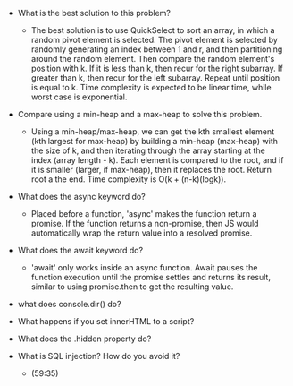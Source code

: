 - What is the best solution to this problem?
  - The best solution is to use QuickSelect to sort an array, in which a random pivot element is selected. The pivot element is selected by randomly generating an index between 1 and r, and then partitioning around the random element. Then compare the random element's position with k. If it is less than k, then recur for the right subarray. If greater than k, then recur for the left subarray. Repeat until position is equal to k. Time complexity is expected to be linear time, while worst case is exponential.

- Compare using a min-heap and a max-heap to
solve this problem.
  - Using a min-heap/max-heap, we can get the kth smallest element (kth largest for max-heap) by building a min-heap (max-heap) with the size of k, and then iterating through the array starting at the index (array length - k). Each element is compared to the root, and if it is smaller (larger, if max-heap), then it replaces the root. Return root a the end.
  Time complexity is O(k + (n-k)(logk)).


- What does the async keyword do?
  - Placed before a function, 'async' makes the function return a promise. If the function returns a non-promise, then JS would automatically wrap the return value into a resolved promise.


- What does the await keyword do?
  - 'await' only works inside an async function. Await pauses the function execution until the promise settles and returns its result, similar to using promise.then to get the resulting value.


- what does console.dir() do?


- What happens if you set innerHTML to a
script?


- What does the .hidden property do?


- What is SQL injection? How do you avoid it?
  - (59:35)
